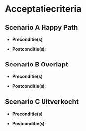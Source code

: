 # Acceptatiecriteria

## Scenario A Happy Path

- **Preconditie(s)**:  


- **Postconditie(s)**:


## Scenario B Overlapt


- **Preconditie(s)**:


- **Postconditie(s)**:



## Scenario C Uitverkocht


- **Preconditie(s)**:


- **Postconditie(s)**:


